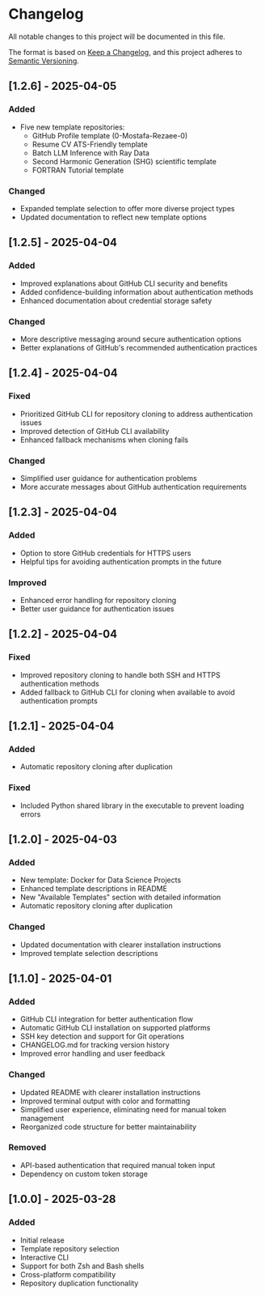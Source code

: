 # Changelog

All notable changes to this project will be documented in this file.

The format is based on [Keep a Changelog](https://keepachangelog.com/en/1.0.0/),
and this project adheres to [Semantic Versioning](https://semver.org/spec/v2.0.0.html).

## [1.2.6] - 2025-04-05

### Added
- Five new template repositories:
  - GitHub Profile template (0-Mostafa-Rezaee-0)
  - Resume CV ATS-Friendly template
  - Batch LLM Inference with Ray Data
  - Second Harmonic Generation (SHG) scientific template
  - FORTRAN Tutorial template

### Changed
- Expanded template selection to offer more diverse project types
- Updated documentation to reflect new template options

## [1.2.5] - 2025-04-04

### Added
- Improved explanations about GitHub CLI security and benefits
- Added confidence-building information about authentication methods
- Enhanced documentation about credential storage safety

### Changed
- More descriptive messaging around secure authentication options
- Better explanations of GitHub's recommended authentication practices

## [1.2.4] - 2025-04-04

### Fixed
- Prioritized GitHub CLI for repository cloning to address authentication issues
- Improved detection of GitHub CLI availability
- Enhanced fallback mechanisms when cloning fails

### Changed
- Simplified user guidance for authentication problems
- More accurate messages about GitHub authentication requirements

## [1.2.3] - 2025-04-04

### Added
- Option to store GitHub credentials for HTTPS users
- Helpful tips for avoiding authentication prompts in the future

### Improved
- Enhanced error handling for repository cloning
- Better user guidance for authentication issues

## [1.2.2] - 2025-04-04

### Fixed
- Improved repository cloning to handle both SSH and HTTPS authentication methods
- Added fallback to GitHub CLI for cloning when available to avoid authentication prompts

## [1.2.1] - 2025-04-04

### Added
- Automatic repository cloning after duplication

### Fixed
- Included Python shared library in the executable to prevent loading errors

## [1.2.0] - 2025-04-03

### Added
- New template: Docker for Data Science Projects
- Enhanced template descriptions in README
- New "Available Templates" section with detailed information
- Automatic repository cloning after duplication

### Changed
- Updated documentation with clearer installation instructions
- Improved template selection descriptions

## [1.1.0] - 2025-04-01

### Added
- GitHub CLI integration for better authentication flow
- Automatic GitHub CLI installation on supported platforms
- SSH key detection and support for Git operations
- CHANGELOG.md for tracking version history
- Improved error handling and user feedback

### Changed
- Updated README with clearer installation instructions
- Improved terminal output with color and formatting
- Simplified user experience, eliminating need for manual token management
- Reorganized code structure for better maintainability

### Removed
- API-based authentication that required manual token input
- Dependency on custom token storage

## [1.0.0] - 2025-03-28

### Added
- Initial release
- Template repository selection
- Interactive CLI
- Support for both Zsh and Bash shells
- Cross-platform compatibility
- Repository duplication functionality
